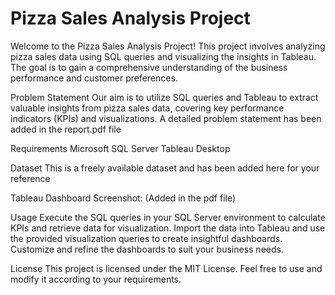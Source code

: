 # Pizza Sales Analysis Project
Welcome to the Pizza Sales Analysis Project! This project involves analyzing pizza sales data using SQL queries and visualizing the insights in Tableau. 
The goal is to gain a comprehensive understanding of the business performance and customer preferences.

Problem Statement
Our aim is to utilize SQL queries and Tableau to extract valuable insights from pizza sales data, covering key performance indicators (KPIs) and visualizations.
A detailed problem statement has been added in the report.pdf file 

Requirements
Microsoft SQL Server
Tableau Desktop

Dataset 
This is a freely available dataset and has been added here for your reference

Tableau Dashboard Screenshot:
(Added in the pdf file)

Usage
Execute the SQL queries in your SQL Server environment to calculate KPIs and retrieve data for visualization.
Import the data into Tableau and use the provided visualization queries to create insightful dashboards.
Customize and refine the dashboards to suit your business needs.

License
This project is licensed under the MIT License. Feel free to use and modify it according to your requirements.

